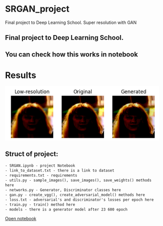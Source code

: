 # SRGAN_project
Final project to Deep Learning School. Super resolution with GAN


## Final project to Deep Learning School.
## You can check how this works in notebook

# Results
![alt text](https://github.com/shanberochka/SRGAN_project/blob/main/results/2021-02-06.png)

## Struct of project:
```
- SRGAN.ipynb - project Notebook 
- link_to_dataset.txt - there is a link to dataset
- requirements.txt - requirements
- utils.py - sample_images(), save_images(), save_weights() methods here
- networks.py - Generator, Discriminator classes here
- gan.py - create_vgg(), create_adversarial_model() methods here
- loss.txt - adversarial's and discriminator's losses per epoch here
- train.py - train() method here
- models - there is a generator model after 23 600 epoch
```
[Open notebook](https://nbviewer.jupyter.org/github/shanberochka/SRGAN_project/blob/main/SRGAN.ipynb)
